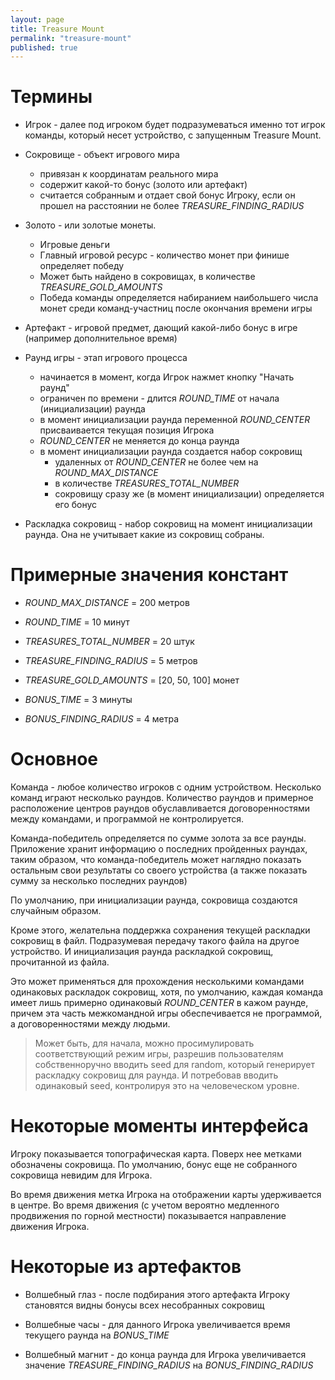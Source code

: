 ```yaml
---
layout: page
title: Treasure Mount
permalink: "treasure-mount"
published: true
---
```


Термины
======

 - Игрок - далее под игроком будет подразумеваться именно тот игрок команды, который несет устройство,
   с запущенным Treasure Mount.
 
 
 - Сокровище - объект игрового мира
   * привязан к координатам реального мира
   * содержит какой-то бонус (золото или артефакт)
   * считается собранным и отдает свой бонус Игроку, если он прошел на расстоянии не более *TREASURE_FINDING_RADIUS*


 - Золото - или золотые монеты.
   * Игровые деньги
   * Главный игровой ресурс - количество монет при финише определяет победу
   * Может быть найдено в сокровищах, в количестве *TREASURE_GOLD_AMOUNTS*
   * Победа команды определяется набиранием наибольшего числа монет среди команд-участниц после окончания времени игры
 
 
 - Артефакт - игровой предмет, дающий какой-либо бонус в игре (например дополнительное время)
 
 
 - Раунд игры - этап игрового процесса
   * начинается в момент, когда Игрок нажмет кнопку "Начать раунд"
   * ограничен по времени - длится *ROUND_TIME* от начала (инициализации) раунда
   * в момент инициализации раунда переменной *ROUND_CENTER* присваивается текущая позиция Игрока
   * *ROUND_CENTER* не меняется до конца раунда
   * в момент инициализации раунда создается набор сокровищ
     - удаленных от *ROUND_CENTER* не более чем на *ROUND_MAX_DISTANCE*
     - в количестве *TREASURES_TOTAL_NUMBER*
     - сокровищу сразу же (в момент инициализации) определяется его бонус
      
 - Раскладка сокровищ - набор сокровищ на момент инициализации раунда. Она не учитывает какие из сокровищ собраны.
 

Примерные значения констант
======

 - *ROUND_MAX_DISTANCE* = 200 метров
 - *ROUND_TIME* = 10 минут
 
 - *TREASURES_TOTAL_NUMBER* = 20 штук
 - *TREASURE_FINDING_RADIUS* = 5 метров
 - *TREASURE_GOLD_AMOUNTS* = \[20, 50, 100] монет
 
 - *BONUS_TIME* = 3 минуты
 - *BONUS_FINDING_RADIUS* = 4 метра
 
 
Основное
======

Команда - любое количество игроков с одним устройством.
Несколько команд играют несколько раундов.
Количество раундов и примерное расположение центров раундов обуславливается договоренностями между командами,
и программой не контролируется.

Команда-победитель определяется по сумме золота за все раунды.
Приложение хранит информацию о последних пройденных раундах, таким образом, что команда-победитель может наглядно 
показать остальным свои результаты со своего устройства (а также показать сумму за несколько последних раундов)

По умолчанию, при инициализации раунда, сокровища создаются случайным образом.

Кроме этого, желательна поддержка сохранения текущей раскладки сокровищ в файл.
Подразумевая передачу такого файла на другое устройство.
И инициализация раунда раскладкой сокровищ, прочитанной из файла.

Это может применяться для прохождения несколькими командами одинаковых раскладок сокровищ,
хотя, по умолчанию, каждая команда имеет лишь примерно одинаковый *ROUND_CENTER* в кажом раунде,
причем эта часть межкомандной игры обеспечивается не программой, а договоренностями между людьми.

> Может быть, для начала, можно просимулировать соответствующий режим игры, 
> разрешив пользователям собственноручно вводить seed для random, который генерирует раскладку сокровищ для раунда.
> И потребовав вводить одинаковый seed, контролируя это на человеческом уровне.


Некоторые моменты интерфейса
======

Игроку показывается топографическая карта.
Поверх нее метками обозначены сокровища.
По умолчанию, бонус еще не собранного сокровища невидим для Игрока.

Во время движения метка Игрока на отображении карты удерживается в центре.
Во время движения (с учетом вероятно медленного продвижения по горной местности) показывается направление движения Игрока.


Некоторые из артефактов
======

 - Волшебный глаз - после подбирания этого артефакта Игроку становятся видны бонусы всех несобранных сокровищ
 
 - Волшебные часы - для данного Игрока увеличивается время текущего раунда на *BONUS_TIME*
 
 - Волшебный магнит - до конца раунда для Игрока увеличивается значение *TREASURE_FINDING_RADIUS* на *BONUS_FINDING_RADIUS*
 